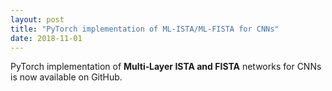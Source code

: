 ```yaml
---
layout: post
title: "PyTorch implementation of ML-ISTA/ML-FISTA for CNNs"
date: 2018-11-01
---
```

PyTorch implementation of **Multi‑Layer ISTA and FISTA** networks for CNNs is now available on GitHub.
